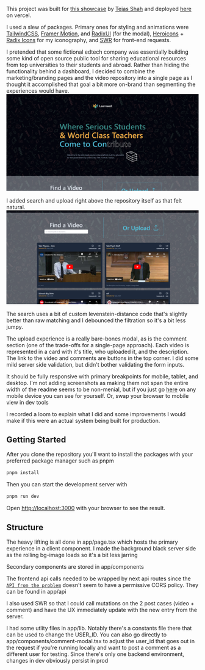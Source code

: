 This project was built for [this showcase](https://app.10foldhiring.com/showcase/1) by [Tejas Shah](https://www.linkedin.com/in/tejasshah95) and deployed [here](https://ed-tech-library.vercel.app/) on vercel.

I used a slew of packages. Primary ones for styling and animations were [TailwindCSS](https://tailwindcss.com/), [Framer Motion](https://www.framer.com/motion/), and [RadixUI](https://www.radix-ui.com/) (for the modal), [Heroicons](https://heroicons.com/) + [Radix Icons](https://www.radix-ui.com/icons) for my iconography, and [SWR](https://swr.vercel.app/) for front-end requests.

I pretended that some fictional edtech company was essentially building some kind of open source public tool for sharing educational resources from top universities to their students and abroad. Rather than hiding the functionality behind a dashboard, I decided to combine the marketing/branding pages and the video repository into a single page as I thought it accomplished that goal a bit more on-brand than segmenting the experiences would have.
![Splash](/public/splash_top.png)

I added search and upload right above the repository itself as that felt natural.
![Repository](/public/video_repository.png)

The search uses a bit of custom levenstein-distance code that's slightly better than raw matching and I debounced the filtration so it's a bit less jumpy.

The upload experience is a really bare-bones modal, as is the comment section (one of the trade-offs for a single-page approach). Each video is represented in a card with it's title, who uploaded it, and the description. The link to the video and comments are buttons in the top corner. I did some mild server side validation, but didn't bother validating the form inputs.

It should be fully responsive with primary breakpoints for mobile, tablet, and desktop. I'm not adding screenshots as making them not span the entire width of the readme seems to be non-menial, but if you just go [here](https://ed-tech-library.vercel.app/) on any mobile device you can see for yourself. Or, swap your browser to mobile view in dev tools

I recorded a loom to explain what I did and some improvements I would make if this were an actual system being built for production.

## Getting Started

After you clone the repository you'll want to install the packages with your preferred package manager such as pnpm

```bash
pnpm install
```

Then you can start the development server with

```bash
pnpm run dev
```

Open [http://localhost:3000](http://localhost:3000) with your browser to see the result.

## Structure

The heavy lifting is all done in app/page.tsx which hosts the primary experience in a client component. I made the background black server side as the rolling bg-image loads so it's a bit less jarring

Secondary components are stored in app/components

The frontend api calls needed to be wrapped by next api routes since the [`API from the problem`](https://take-home-assessment-423502.uc.r.appspot.com/docs#/) doesn't seem to have a permissive CORS policy. They can be found in app/api

I also used SWR so that I could call mutations on the 2 post cases (video + comment) and have the UX immediately update with the new entry from the server.

I had some utlity files in app/lib. Notably there's a constants file there that can be used to change the USER_ID. You can also go directly to app/components/comment-modal.tsx to adjust the user_id that goes out in the request if you're running locally and want to post a comment as a different user for testing. Since there's only one backend environment, changes in dev obviously persist in prod
